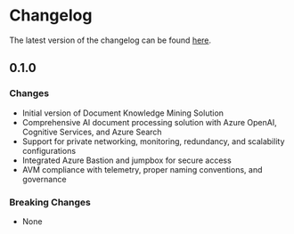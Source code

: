 # Changelog

The latest version of the changelog can be found [here](https://github.com/Azure/bicep-registry-modules/blob/main/avm/ptn/sa/document-knowledge-mining-solution/CHANGELOG.md).

## 0.1.0

### Changes

- Initial version of Document Knowledge Mining Solution
- Comprehensive AI document processing solution with Azure OpenAI, Cognitive Services, and Azure Search
- Support for private networking, monitoring, redundancy, and scalability configurations
- Integrated Azure Bastion and jumpbox for secure access
- AVM compliance with telemetry, proper naming conventions, and governance

### Breaking Changes

- None
